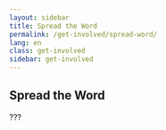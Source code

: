 ```yaml
---
layout: sidebar
title: Spread the Word
permalink: /get-involved/spread-word/
lang: en
class: get-involved
sidebar: get-involved
---
```


## Spread the Word

???
